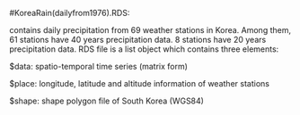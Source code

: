 #KoreaRain(dailyfrom1976).RDS:

contains daily precipitation from 69 weather stations in Korea. Among them, 61 stations have 40 years precipitation data. 8 stations have 20 years precipitation data. RDS file is a list object which contains three elements:

$data: spatio-temporal time series (matrix form)

$place: longitude, latitude and altitude information of weather stations

$shape: shape polygon file of South Korea (WGS84)